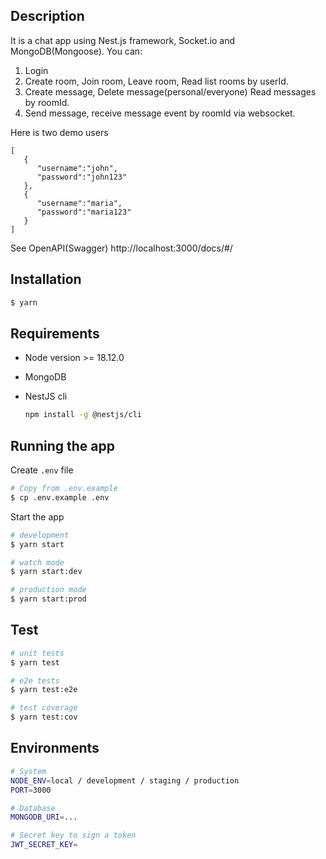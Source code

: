 ## Description

It is a chat app using Nest.js framework, Socket.io and MongoDB(Mongoose). You can:

1. Login
2. Create room, Join room, Leave room, Read list rooms by userId.
3. Create message, Delete message(personal/everyone) Read messages by roomId.
4. Send message, receive message event by roomId via websocket.

Here is two demo users

```
[
   {
      "username":"john",
      "password":"john123"
   },
   {
      "username":"maria",
      "password":"maria123"
   }
]
```

See OpenAPI(Swagger) http://localhost:3000/docs/#/

## Installation

```bash
$ yarn
```

## Requirements

- Node version >= 18.12.0
- MongoDB
- NestJS cli

  ```bash
  npm install -g @nestjs/cli
  ```

## Running the app

Create `.env` file

```bash
# Copy from .env.example
$ cp .env.example .env
```

Start the app

```bash
# development
$ yarn start

# watch mode
$ yarn start:dev

# production mode
$ yarn start:prod
```

## Test

```bash
# unit tests
$ yarn test

# e2e tests
$ yarn test:e2e

# test coverage
$ yarn test:cov
```

## Environments

```bash
# System
NODE_ENV=local / development / staging / production
PORT=3000

# Database
MONGODB_URI=...

# Secret key to sign a token
JWT_SECRET_KEY=
```
